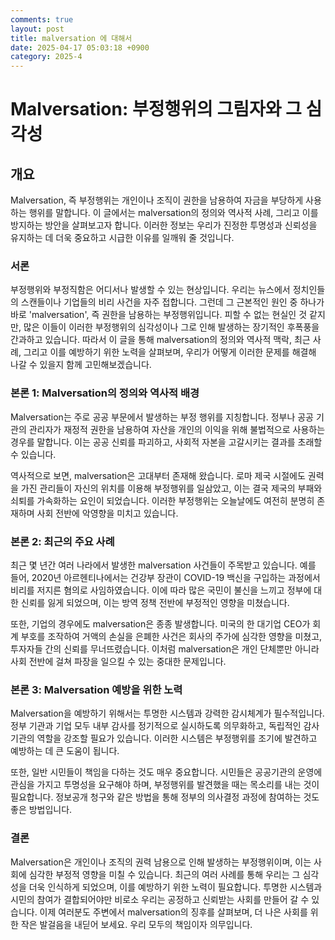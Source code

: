 ```yaml
---
comments: true
layout: post
title: malversation 에 대해서
date: 2025-04-17 05:03:18 +0900
category: 2025-4
---
```


# Malversation: 부정행위의 그림자와 그 심각성
## 개요
Malversation, 즉 부정행위는 개인이나 조직이 권한을 남용하여 자금을 부당하게 사용하는 행위를 말합니다. 이 글에서는 malversation의 정의와 역사적 사례, 그리고 이를 방지하는 방안을 살펴보고자 합니다. 이러한 정보는 우리가 진정한 투명성과 신뢰성을 유지하는 데 더욱 중요하고 시급한 이유를 일깨워 줄 것입니다.

### 서론
부정행위와 부정직함은 어디서나 발생할 수 있는 현상입니다. 우리는 뉴스에서 정치인들의 스캔들이나 기업들의 비리 사건을 자주 접합니다. 그런데 그 근본적인 원인 중 하나가 바로 'malversation', 즉 권한을 남용하는 부정행위입니다. 피할 수 없는 현실인 것 같지만, 많은 이들이 이러한 부정행위의 심각성이나 그로 인해 발생하는 장기적인 후폭풍을 간과하고 있습니다. 따라서 이 글을 통해 malversation의 정의와 역사적 맥락, 최근 사례, 그리고 이를 예방하기 위한 노력을 살펴보며, 우리가 어떻게 이러한 문제를 해결해 나갈 수 있을지 함께 고민해보겠습니다.

### 본론 1: Malversation의 정의와 역사적 배경
Malversation는 주로 공공 부문에서 발생하는 부정 행위를 지칭합니다. 정부나 공공 기관의 관리자가 재정적 권한을 남용하여 자산을 개인의 이익을 위해 불법적으로 사용하는 경우를 말합니다. 이는 공공 신뢰를 파괴하고, 사회적 자본을 고갈시키는 결과를 초래할 수 있습니다. 

역사적으로 보면, malversation은 고대부터 존재해 왔습니다. 로마 제국 시절에도 권력을 가진 관리들이 자신의 위치를 이용해 부정행위를 일삼았고, 이는 결국 제국의 부패와 쇠퇴를 가속화하는 요인이 되었습니다. 이러한 부정행위는 오늘날에도 여전히 분명히 존재하며 사회 전반에 악영향을 미치고 있습니다.

### 본론 2: 최근의 주요 사례
최근 몇 년간 여러 나라에서 발생한 malversation 사건들이 주목받고 있습니다. 예를 들어, 2020년 아르헨티나에서는 건강부 장관이 COVID-19 백신을 구입하는 과정에서 비리를 저지른 혐의로 사임하였습니다. 이에 따라 많은 국민이 불신을 느끼고 정부에 대한 신뢰를 잃게 되었으며, 이는 방역 정책 전반에 부정적인 영향을 미쳤습니다.

또한, 기업의 경우에도 malversation은 종종 발생합니다. 미국의 한 대기업 CEO가 회계 부호를 조작하여 거액의 손실을 은폐한 사건은 회사의 주가에 심각한 영향을 미쳤고, 투자자들 간의 신뢰를 무너뜨렸습니다. 이처럼 malversation은 개인 단체뿐만 아니라 사회 전반에 걸쳐 파장을 일으킬 수 있는 중대한 문제입니다.

### 본론 3: Malversation 예방을 위한 노력
Malversation을 예방하기 위해서는 투명한 시스템과 강력한 감시체계가 필수적입니다. 정부 기관과 기업 모두 내부 감사를 정기적으로 실시하도록 의무화하고, 독립적인 감사 기관의 역할을 강조할 필요가 있습니다. 이러한 시스템은 부정행위를 조기에 발견하고 예방하는 데 큰 도움이 됩니다.

또한, 일반 시민들이 책임을 다하는 것도 매우 중요합니다. 시민들은 공공기관의 운영에 관심을 가지고 투명성을 요구해야 하며, 부정행위를 발견했을 때는 목소리를 내는 것이 필요합니다. 정보공개 청구와 같은 방법을 통해 정부의 의사결정 과정에 참여하는 것도 좋은 방법입니다.

### 결론
Malversation은 개인이나 조직의 권력 남용으로 인해 발생하는 부정행위이며, 이는 사회에 심각한 부정적 영향을 미칠 수 있습니다. 최근의 여러 사례를 통해 우리는 그 심각성을 더욱 인식하게 되었으며, 이를 예방하기 위한 노력이 필요합니다. 투명한 시스템과 시민의 참여가 결합되어야만 비로소 우리는 공정하고 신뢰받는 사회를 만들어 갈 수 있습니다. 이제 여러분도 주변에서 malversation의 징후를 살펴보며, 더 나은 사회를 위한 작은 발걸음을 내딛어 보세요. 우리 모두의 책임이자 의무입니다.